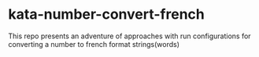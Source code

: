 # kata-number-convert-french
This repo presents an adventure of approaches with run configurations for converting a number to french format strings(words)
